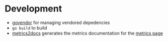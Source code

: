 # Development

* [govendor](https://github.com/kardianos/govendor) for managing vendored depedencies
* `go build` to build
* [metrics2docs](https://github.com/Dieterbe/metrics2docs) generates the metrics documentation for the [metrics page](https://github.com/raintank/metrictank/blob/master/docs/metrics.md)
